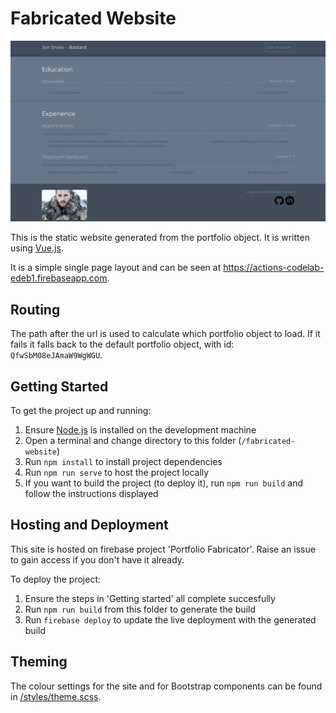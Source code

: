 # Fabricated Website

![preview](/.project/assets/website_20-05-19.png)

This is the static website generated from the portfolio object. It is written using [Vue.js](https://vuejs.org/).

It is a simple single page layout and can be seen at https://actions-codelab-edeb1.firebaseapp.com.

## Routing
The path after the url is used to calculate which portfolio object to load. If it fails it falls back to the default portfolio object, with id: `QfwSbM08eJAmaW9WgWGU`.

## Getting Started
To get the project up and running:

1. Ensure [Node.js](https://nodejs.org) is installed on the development machine
2. Open a terminal and change directory to this folder (`/fabricated-website`)
3. Run `npm install` to install project dependencies
4. Run `npm run serve` to host the project locally
5. If you want to build the project (to deploy it), run `npm run build` and follow the instructions displayed


## Hosting and Deployment
This site is hosted on firebase project 'Portfolio Fabricator'. Raise an issue to gain access if you don't have it already.

To deploy the project:
1. Ensure the steps in 'Getting started' all complete succesfully
2. Run `npm run build` from this folder to generate the build
3. Run `firebase deploy` to update the live deployment with the generated build

## Theming
The colour settings for the site and for Bootstrap components can be found in [/styles/theme.scss](/fabricated-website/src/styles/theme.scss).
